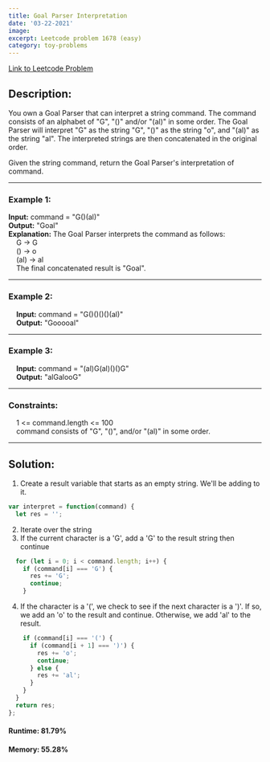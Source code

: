 ```yaml
---
title: Goal Parser Interpretation
date: '03-22-2021'
image:
excerpt: Leetcode problem 1678 (easy)
category: toy-problems
---
```

[Link to Leetcode Problem](https://leetcode.com/problems/goal-parser-interpretation/)  

## Description:

You own a Goal Parser that can interpret a string command. The command consists of an alphabet of "G", "()" and/or "(al)" in some order. The Goal Parser will interpret "G" as the string "G", "()" as the string "o", and "(al)" as the string "al". The interpreted strings are then concatenated in the original order.

Given the string command, return the Goal Parser's interpretation of command.

---

### Example 1:  
**Input:** command = "G()(al)"  
**Output:** "Goal"  
**Explanation:** The Goal Parser interprets the command as follows:  
    G -> G  
    () -> o  
    (al) -> al  
    The final concatenated result is "Goal".  

---

### Example 2:  
    **Input:** command = "G()()()()(al)"  
    **Output:** "Gooooal"  

---

### Example 3:  
    **Input:** command = "(al)G(al)()()G"  
    **Output:** "alGalooG"  

---

### Constraints:  
    1 <= command.length <= 100  
    command consists of "G", "()", and/or "(al)" in some order.  

---

## Solution:
1. Create a result variable that starts as an empty string. We'll be adding to it.
```js
var interpret = function(command) {
  let res = '';
```
2. Iterate over the string
3. If the current character is a 'G', add a 'G' to the result string then continue
```js
  for (let i = 0; i < command.length; i++) {
    if (command[i] === 'G') {
      res += 'G';
      continue;
    }
```
4. If the character is a '(', we check to see if the next character is a ')'. If so, we add an 'o' to the result and continue. Otherwise, we add 'al' to the result.
```js
    if (command[i] === '(') {
      if (command[i + 1] === ')') {
        res += 'o';
        continue;
      } else {
        res += 'al';
      }
    }
  }
  return res;
};
```

#### Runtime: 81.79%
#### Memory: 55.28%